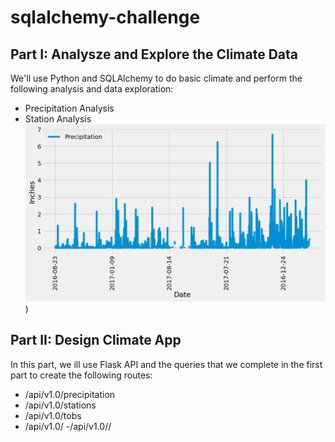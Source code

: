 # sqlalchemy-challenge
 
## Part I: Analysze and Explore the Climate Data
We'll use Python and SQLAlchemy to do basic climate and perform the following analysis and data exploration:
 - Precipitation Analysis
 - Station Analysis
![alt text](https://github.com/TaiShan16/sqlalchemy-challenge/blob/main/SurfsUp/climate.png))

## Part II: Design Climate App
In this part, we ill use Flask API and the queries that we complete in the first part to create the following routes:
- /api/v1.0/precipitation
- /api/v1.0/stations
- /api/v1.0/tobs
- /api/v1.0/<start> 
 -/api/v1.0/<start>/<end>
